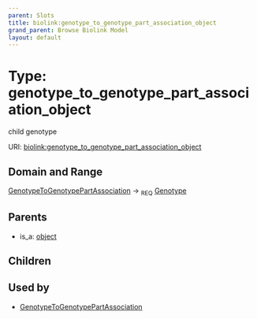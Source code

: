 ```yaml
---
parent: Slots
title: biolink:genotype_to_genotype_part_association_object
grand_parent: Browse Biolink Model
layout: default
---
```


# Type: genotype_to_genotype_part_association_object


child genotype

URI: [biolink:genotype_to_genotype_part_association_object](https://w3id.org/biolink/vocab/genotype_to_genotype_part_association_object)

## Domain and Range

[GenotypeToGenotypePartAssociation](GenotypeToGenotypePartAssociation.md) ->  <sub>REQ</sub> [Genotype](Genotype.md)

## Parents

 *  is_a: [object](object.md)

## Children


## Used by

 * [GenotypeToGenotypePartAssociation](GenotypeToGenotypePartAssociation.md)
